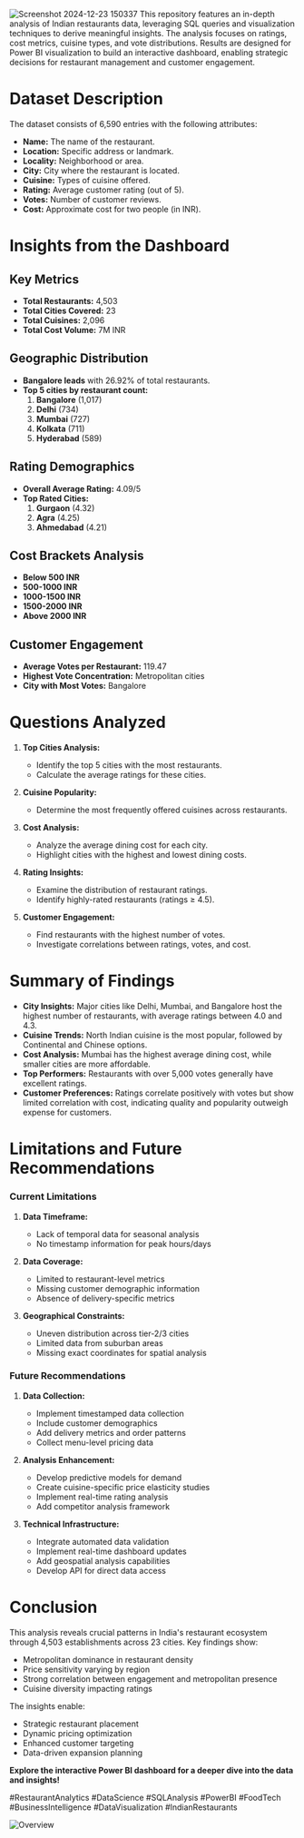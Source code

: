 ![Screenshot 2024-12-23 150337](https://github.com/user-attachments/assets/c50c0050-feae-4c8a-b18f-80da570621a3)
This repository features an in-depth analysis of Indian restaurants data, leveraging SQL queries and visualization techniques to derive meaningful insights. The analysis focuses on ratings, cost metrics, cuisine types, and vote distributions. Results are designed for Power BI visualization to build an interactive dashboard, enabling strategic decisions for restaurant management and customer engagement.

# Dataset Description

The dataset consists of 6,590 entries with the following attributes:

- **Name:** The name of the restaurant.
- **Location:** Specific address or landmark.
- **Locality:** Neighborhood or area.
- **City:** City where the restaurant is located.
- **Cuisine:** Types of cuisine offered.
- **Rating:** Average customer rating (out of 5).
- **Votes:** Number of customer reviews.
- **Cost:** Approximate cost for two people (in INR).

# Insights from the Dashboard

## Key Metrics
- **Total Restaurants:** 4,503
- **Total Cities Covered:** 23
- **Total Cuisines:** 2,096
- **Total Cost Volume:** 7M INR

## Geographic Distribution
- **Bangalore leads** with 26.92% of total restaurants.
- **Top 5 cities by restaurant count:**
  1. **Bangalore** (1,017)
  2. **Delhi** (734)
  3. **Mumbai** (727)
  4. **Kolkata** (711)
  5. **Hyderabad** (589)

## Rating Demographics
- **Overall Average Rating:** 4.09/5
- **Top Rated Cities:**
  1. **Gurgaon** (4.32)
  2. **Agra** (4.25)
  3. **Ahmedabad** (4.21)

## Cost Brackets Analysis
- **Below 500 INR**
- **500-1000 INR**
- **1000-1500 INR**
- **1500-2000 INR**
- **Above 2000 INR**

## Customer Engagement
- **Average Votes per Restaurant:** 119.47
- **Highest Vote Concentration:** Metropolitan cities
- **City with Most Votes:** Bangalore

# Questions Analyzed

1. **Top Cities Analysis:**
   - Identify the top 5 cities with the most restaurants.
   - Calculate the average ratings for these cities.

2. **Cuisine Popularity:**
   - Determine the most frequently offered cuisines across restaurants.

3. **Cost Analysis:**
   - Analyze the average dining cost for each city.
   - Highlight cities with the highest and lowest dining costs.

4. **Rating Insights:**
   - Examine the distribution of restaurant ratings.
   - Identify highly-rated restaurants (ratings ≥ 4.5).

5. **Customer Engagement:**
   - Find restaurants with the highest number of votes.
   - Investigate correlations between ratings, votes, and cost.

# Summary of Findings

- **City Insights:** Major cities like Delhi, Mumbai, and Bangalore host the highest number of restaurants, with average ratings between 4.0 and 4.3.
- **Cuisine Trends:** North Indian cuisine is the most popular, followed by Continental and Chinese options.
- **Cost Analysis:** Mumbai has the highest average dining cost, while smaller cities are more affordable.
- **Top Performers:** Restaurants with over 5,000 votes generally have excellent ratings.
- **Customer Preferences:** Ratings correlate positively with votes but show limited correlation with cost, indicating quality and popularity outweigh expense for customers.

# Limitations and Future Recommendations

### Current Limitations
1. **Data Timeframe:**
   - Lack of temporal data for seasonal analysis
   - No timestamp information for peak hours/days

2. **Data Coverage:**
   - Limited to restaurant-level metrics
   - Missing customer demographic information
   - Absence of delivery-specific metrics

3. **Geographical Constraints:**
   - Uneven distribution across tier-2/3 cities
   - Limited data from suburban areas
   - Missing exact coordinates for spatial analysis

### Future Recommendations

1. **Data Collection:**
   - Implement timestamped data collection
   - Include customer demographics
   - Add delivery metrics and order patterns
   - Collect menu-level pricing data

2. **Analysis Enhancement:**
   - Develop predictive models for demand
   - Create cuisine-specific price elasticity studies
   - Implement real-time rating analysis
   - Add competitor analysis framework

3. **Technical Infrastructure:**
   - Integrate automated data validation
   - Implement real-time dashboard updates
   - Add geospatial analysis capabilities
   - Develop API for direct data access

# Conclusion

This analysis reveals crucial patterns in India's restaurant ecosystem through 4,503 establishments across 23 cities. Key findings show:
- Metropolitan dominance in restaurant density
- Price sensitivity varying by region
- Strong correlation between engagement and metropolitan presence
- Cuisine diversity impacting ratings

The insights enable:
- Strategic restaurant placement
- Dynamic pricing optimization
- Enhanced customer targeting
- Data-driven expansion planning

**Explore the interactive Power BI dashboard for a deeper dive into the data and insights!**

#RestaurantAnalytics #DataScience #SQLAnalysis #PowerBI #FoodTech #BusinessIntelligence #DataVisualization #IndianRestaurants

![Overview](https://github.com/user-attachments/assets/3f07d0af-6800-4adc-8153-bd845e9f12e0)


